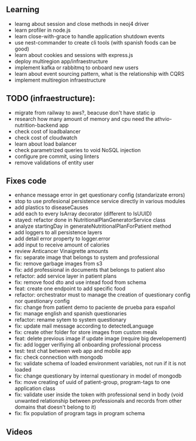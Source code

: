 ## Learning
- learng about session and close methods in neoj4 driver
- learn profiler in node.js 
- learn close-with-grace to handle application shutdown events
- use nest-commander to create cli tools (with spanish foods can be good)
- learn about cookies and sessions with express.js
- deploy multiregion app/infraestructure
- implement kafka or rabbitmq to onboard new users 
- learn about event sourcing pattern, what is the relationship with CQRS
- implement multiregion infraestructure

## TODO (infraestructure):
- migrate from railway to aws?,  beacuse don't have static ip
- research how many amount of memory and cpu need the athvio-nutrition-backend app
- check cost of loadbalancer 
- check cost of cloudwatch
- learn about load balancer
- check parametrized queries to void NoSQL injection    
- configure pre commit, using linters
- remove validations of entity user

## Fixes code 
- enhance message error in get questionary config (standarizate errors)
- stop to use profesional persistence service directly in various modules
- add plastics to diseaseCauses 
- add each to every IsArray decorator (different to IsUUID)
- stayed: refactor done in NutritionalPlanGeneratorService class 
- analyze startingDay in generateNutritionalPlanForPatient method
- add loggers to all persistence layers
- add detail error property to logger.error
- add input to receive amount of calories
- review Anticancer Vinaigrette	amounts
- fix: separate image that belongs to system and professional
- fix: remove garbage images from s3
- fix: add professional in documents that belongs to patient also
- refactor: add service layer in patient plans
- fix: remove food dto and use intead food from schema
- feat: create one endpoint to add specific food
- refactor: orchestrator must to manage the creation of questionary config nor questionary config
- fix: change from patient demo to paciente de prueba para español
- fix: manage english and spanish questionaries
- refactor: rename sytem to system questionary 
- fix: update mail message according to detectedLanguage
- fix: create other folder for store images from custom meals
- feat: delete previous image if update image (require big developement)
- fix: add logger verifiying all onboarding professional process
- test: test chat between web app and mobile app
- fix: check connection with mongodb
- fix: validate schema of loaded environment variables, not run if it is not loaded
- fix: change questionary by internal questionary in model of mongodb
- fix: move creating of uuid of patient-group, program-tags to one application class
- fix: validate user inside the token with professional send in body (void unwanted relationship between professionals and records from other domains that doesn't belong to it)
- fix: fix population of program tags in program schema 
## Videos